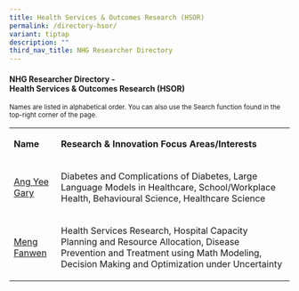 ```yaml
---
title: Health Services & Outcomes Research (HSOR)
permalink: /directory-hsor/
variant: tiptap
description: ""
third_nav_title: NHG Researcher Directory
---
```

<h4><strong>NHG Researcher Directory -<br>Health Services &amp; Outcomes Research (HSOR)</strong></h4>
<p><sup>Names are listed in alphabetical order. You can also use the Search function found in the top-right corner of the page.</sup>
</p>
<p></p>
<table style="minWidth: 50px">
<colgroup>
<col>
<col>
</colgroup>
<tbody>
<tr>
<td rowspan="1" colspan="1">
<p><strong>Name</strong>
</p>
</td>
<td rowspan="1" colspan="1">
<p><strong>Research&nbsp;&amp; Innovation&nbsp;Focus Areas/Interests</strong>
</p>
</td>
</tr>
<tr>
<td rowspan="1" colspan="1">
<p><a href="/files/Researcher Directory/HSOR/HSOR___Ang_Yee_Gary_v0624_.pdf" rel="noopener noreferrer nofollow" target="_blank">Ang Yee Gary</a>
</p>
</td>
<td rowspan="1" colspan="1">
<p>Diabetes and Complications of Diabetes, Large Language Models in Healthcare,
School/Workplace Health, Behavioural Science, Healthcare Science</p>
</td>
</tr>
<tr>
<td rowspan="1" colspan="1">
<p><a href="/files/Researcher Directory/HSOR/HSOR___Meng_Fanwen_v0624.pdf" rel="noopener noreferrer nofollow" target="_blank">Meng Fanwen</a>
</p>
</td>
<td rowspan="1" colspan="1">
<p>Health Services Research, Hospital Capacity Planning and Resource Allocation,
Disease Prevention and Treatment using Math Modeling, Decision Making and
Optimization under Uncertainty</p>
</td>
</tr>
</tbody>
</table>
<p></p>
